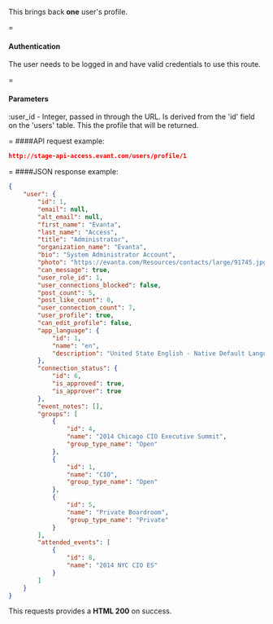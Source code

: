 <!-- --- title: GET /users/profile/:id -->

This brings back **one** user's profile.

=
#### Authentication

The user needs to be logged in and have valid credentials to use this route.

=
#### Parameters

:user_id - Integer, passed in through the URL. Is derived from the 'id' field on the 'users' table. This the profile that will be returned.

=
####API request example:
```json
http://stage-api-access.evant.com/users/profile/1
```

=
####JSON response example:

```json
{
    "user": {
        "id": 1,
        "email": null,
        "alt_email": null,
        "first_name": "Evanta",
        "last_name": "Access",
        "title": "Administrator",
        "organization_name": "Evanta",
        "bio": "System Administrator Account",
        "photo": "https://evanta.com/Resources/contacts/large/91745.jpg",
        "can_message": true,
        "user_role_id": 1,
        "user_connections_blocked": false,
        "post_count": 5,
        "post_like_count": 0,
        "user_connection_count": 7,
        "user_profile": true,
        "can_edit_profile": false,
        "app_language": {
            "id": 1,
            "name": "en",
            "description": "United State English - Native Default Language"
        },
        "connection_status": {
            "id": 6,
            "is_approved": true,
            "is_approver": true
        },
        "event_notes": [],
        "groups": [
            {
                "id": 4,
                "name": "2014 Chicago CIO Executive Summit",
                "group_type_name": "Open"
            },
            {
                "id": 1,
                "name": "CIO",
                "group_type_name": "Open"
            },
            {
                "id": 5,
                "name": "Private Boardroom",
                "group_type_name": "Private"
            }
        ],
        "attended_events": [
            {
                "id": 8,
                "name": "2014 NYC CIO ES"
            }
        ]
    }
}
```

This requests provides a <strong>HTML 200</strong> on success.